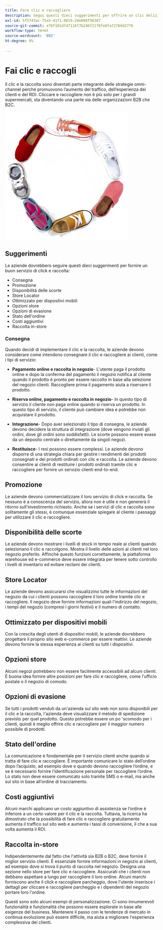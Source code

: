 ```yaml
---
title: Fare clic e raccogliere
description: Segui questi dieci suggerimenti per offrire un clic delizioso e raccogliere l'esperienza per i tuoi clienti.
exl-id: 5f5743ac-75a5-41f1-8819-2de088f56387
source-git-commit: e76f101df47116f7b246f21f0fe0fa72769d2776
workflow-type: tm+mt
source-wordcount: '802'
ht-degree: 0%

---
```


# Fai clic e raccogli

Il clic e la raccolta sono diventati parte integrante delle strategie omni-channel perché promuovono l’aumento del traffico, dell’esperienza dei clienti e del ROI. Cliccare e raccogliere non è più solo per i grandi supermercati, sta diventando una parte sia delle organizzazioni B2B che B2C.

![Scarpe in cerchio](../../assets/playbooks/shoes.png)

## Suggerimenti

Le aziende dovrebbero seguire questi dieci suggerimenti per fornire un buon servizio di click e raccolta:

- Consegna
- Promozione
- Disponibilità delle scorte
- Store Locator
- Ottimizzato per dispositivi mobili
- Opzioni store
- Opzioni di evasione
- Stato dell&#39;ordine
- Costi aggiuntivi
- Raccolta in-store

### Consegna

Quando decidi di implementare il clic e la raccolta, le aziende devono considerare come intendono consegnare il clic e raccogliere ai clienti, come i tipi di servizio:

- **Pagamento online e raccolta in negozio**- L&#39;utente paga il prodotto online e dopo la conferma del pagamento il negozio notifica al cliente quando il prodotto è pronto per essere raccolto in base alla selezione del negozio clienti. Raccogliere prima il pagamento aiuta a riservare il prodotto.

- **Riserva online, pagamento e raccolta in negozio**- In questo tipo di servizio il cliente non paga online quando si riserva un prodotto. In questo tipo di servizio, il cliente può cambiare idea e potrebbe non acquistare il prodotto.

- **Integrazione**- Dopo aver selezionato il tipo di consegna, le aziende devono decidere la struttura di integrazione (dove vengono inviati gli ordini, dove gli ordini sono soddisfatti). Le scorte possono essere evase da un deposito centrale o direttamente da singoli negozi.

- **Restituisce**- I resi possono essere complessi. Le aziende devono disporre di una strategia chiara per gestire i rendimenti dei prodotti consegnati e dei prodotti ordinati con clic e raccolta. Le aziende devono consentire ai clienti di restituire i prodotti ordinati tramite clic e raccogliere per fornire un servizio clienti end-to-end.

## Promozione

Le aziende devono commercializzare il loro servizio di click e raccolta. Se nessuno è a conoscenza del servizio, allora non è utile e non genererà il ritorno sull&#39;investimento richiesto. Anche se i servizi di clic e raccolta sono solitamente gli stessi, è comunque essenziale spiegare al cliente i passaggi per utilizzare il clic e raccogliere.

## Disponibilità delle scorte

Le aziende devono mostrare i livelli di stock in tempo reale ai clienti quando selezionano il clic e raccolgono. Mostra il livello delle azioni ai clienti nel loro negozio preferito. Affinché questo funzioni correttamente, la piattaforma warehouse ed e-commerce deve essere integrata per tenere sotto controllo i livelli di inventario ed evitare reclami dei clienti.

## Store Locator

Le aziende devono assicurarsi che visualizzino tutte le informazioni del negozio da cui i clienti possono raccogliere il loro ordine tramite clic e raccogliere. Il negozio deve fornire informazioni quali l&#39;indirizzo del negozio, i tempi del negozio (compresi i giorni festivi) e il numero di contatto.

## Ottimizzato per dispositivi mobili

Con la crescita degli utenti di dispositivi mobili, le aziende dovrebbero progettare il proprio sito web e-commerce per essere reattivi. Le aziende devono fornire la stessa esperienza ai clienti su tutti i dispositivi.

## Opzioni store

Alcuni negozi potrebbero non essere facilmente accessibili ad alcuni clienti. È buona idea fornire altre posizioni per fare clic e raccogliere, come l&#39;ufficio postale o il negozio di comodo.

## Opzioni di evasione

Se tutti i prodotti venduti da un&#39;azienda sul sito web non sono disponibili per il clic e la raccolta, l&#39;azienda deve visualizzare il metodo di spedizione previsto per quel prodotto. Questo potrebbe essere un po &#39;scomodo per i clienti, quindi è meglio offrire clic e raccogliere per il maggior numero possibile di prodotti.

## Stato dell&#39;ordine

La comunicazione è fondamentale per il servizio clienti anche quando si tratta di fare clic e raccogliere. È importante comunicare lo stato dell’ordine dopo l’acquisto, ad esempio dove e quando devono raccogliere l’ordine, e se è necessario fornire l’identificazione personale per raccogliere l’ordine. Lo stato non deve essere comunicato solo tramite SMS o e-mail, ma anche sul sito in base all’ordine di tracciamento.

## Costi aggiuntivi

Alcuni marchi applicano un costo aggiuntivo di assistenza se l’ordine è inferiore a un certo valore per il clic e la raccolta. Tuttavia, la ricerca ha dimostrato che la possibilità di fare clic e raccogliere gratuitamente aumenta il traffico sul sito web e aumenta i tassi di conversione, il che a sua volta aumenta il ROI.

## Raccolta in-store

Indipendentemente dal fatto che l&#39;attività sia B2B o B2C, deve fornire il miglior servizio clienti. È essenziale fornire informazioni in negozio ai clienti, ad esempio dove si trova il punto di raccolta nel negozio. Designa una sezione nello store per fare clic e raccogliere. Assicurati che i clienti non debbano aspettare a lungo per raccogliere il loro ordine. Alcuni marchi forniscono anche il click e raccogliere parcheggio, dove l&#39;utente inserisce i dettagli per cliccare e raccogliere parcheggio e i dipendenti del negozio portare loro l&#39;ordine.

Questi sono solo alcuni esempi di personalizzazione. Ci sono innumerevoli funzionalità e funzionalità che possono essere esplorate in base alle esigenze del business. Mantenere il passo con le tendenze di mercato in continua evoluzione può essere difficile, ma aiuta a migliorare l&#39;esperienza complessiva dei clienti.
